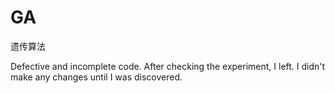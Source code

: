 # GA
遗传算法

Defective and incomplete code. After checking the experiment, I left. I didn't make any changes until I was discovered.
